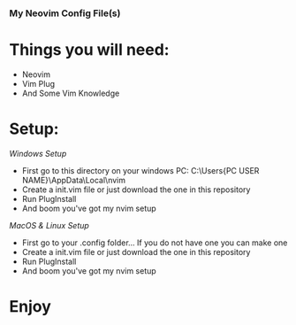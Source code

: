 ### My Neovim Config File(s)

# Things you will need:

- Neovim
- Vim Plug
- And Some Vim Knowledge

# Setup:

_Windows Setup_

- First go to this directory on your windows PC: C:\Users\{PC USER NAME}\AppData\Local\nvim
- Create a init.vim file or just download the one in this repository
- Run PlugInstall
- And boom you've got my nvim setup

_MacOS & Linux Setup_

- First go to your .config folder... If you do not have one you can make one
- Create a init.vim file or just download the one in this repository
- Run PlugInstall
- And boom you've got my nvim setup

# Enjoy
